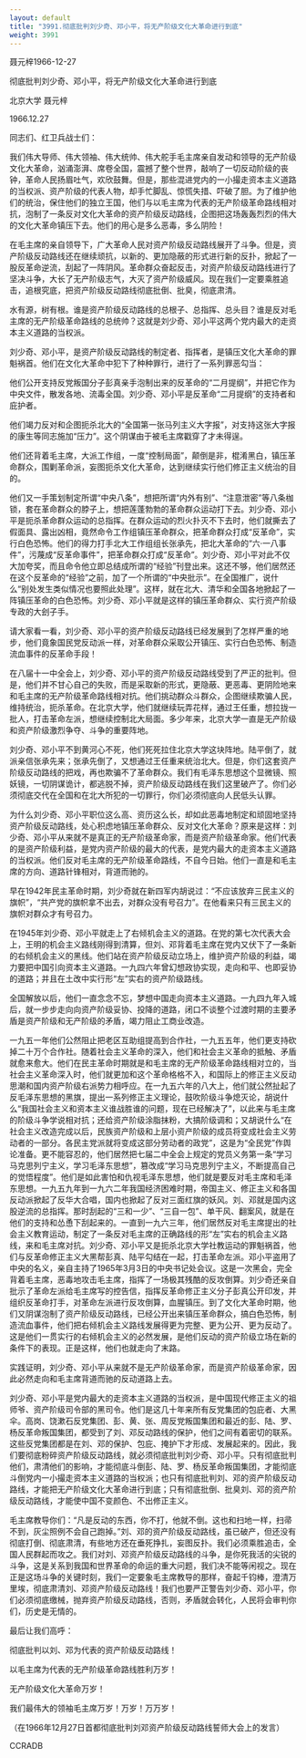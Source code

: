 ```yaml
---
layout: default
title: "3991.彻底批判刘少奇、邓小平，将无产阶级文化大革命进行到底"
weight: 3991
---
```


聂元梓1966-12-27

彻底批判刘少奇、邓小平，将无产阶级文化大革命进行到底

北京大学  聂元梓

1966.12.27

同志们、红卫兵战士们：

我们伟大导师、伟大领袖、伟大统帅、伟大舵手毛主席亲自发动和领导的无产阶级文化大革命，汹涌澎湃、席卷全国，震撼了整个世界，敲响了一切反动阶级的丧钟，革命人民扬眉吐气，欢欣鼓舞。但是，那些混进党内的一小撮走资本主义道路的当权派、资产阶级的代表人物，却手忙脚乱、惊慌失措、吓破了胆。为了维护他们的统治，保住他们的独立王国，他们与以毛主席为代表的无产阶级革命路线相对抗，泡制了一条反对文化大革命的资产阶级反动路线，企图把这场轰轰烈烈的伟大的文化大革命镇压下去。他们的用心是多么恶毒，多么阴险！

在毛主席的亲自领导下，广大革命人民对资产阶级反动路线展开了斗争。但是，资产阶级反动路线还在继续顽抗，以新的、更加隐蔽的形式进行新的反扑，掀起了一股反革命逆流，刮起了一阵阴风。革命群众奋起反击，对资产阶级反动路线进行了坚决斗争，大长了无产阶级志气，大灭了资产阶级威风。现在我们一定要乘胜追击，追根究底，把资产阶级反动路线彻底批倒、批臭，彻底肃清。

水有源，树有根。谁是资产阶级反动路线的总根子、总指挥、总头目？谁是反对毛主席的无产阶级革命路线的总统帅？这就是刘少奇、邓小平这两个党内最大的走资本主义道路的当权派。

刘少奇、邓小平，是资产阶级反动路线的制定者、指挥者，是镇压文化大革命的罪魁祸首。他们在文化大革命中犯下了种种罪行，进行了一系列罪恶勾当：

他们公开支持反党叛国分子彭真亲手泡制出来的反革命的“二月提纲”，并把它作为中央文件，散发各地、流毒全国。刘少奇、邓小平是反革命“二月提纲”的支持者和庇护者。

他们竭力反对和企图扼杀北大的“全国第一张马列主义大字报”，对支持这张大字报的康生等同志施加“压力”。这个阴谋由于被毛主席戳穿了才未得逞。

他们还背着毛主席，大派工作组，一度“控制局面”，颠倒是非，棍淆黑白，镇压革命群众，围剿革命派，妄图扼杀文化大革命，达到继续实行他们修正主义统治的目的。

他们又一手策划制定所谓“中央八条”，想把所谓“内外有别”、“注意泄密”等八条枷锁，套在革命群众的脖子上，想把莲蓬勃勃的革命群众运动打下去。刘少奇、邓小平是扼杀革命群众运动的总指挥。在群众运动的烈火扑灭不下去时，他们就撕去了假面具、露出凶相，竟然命令工作组镇压革命群众，把革命群众打成“反革命”，实行白色恐怖。他们的得力打手北大工作组组长张承先，把北大革命的“六·一八事件”，污蔑成“反革命事件”，把革命群众打成“反革命”。刘少奇、邓小平对此不仅大加夸奖，而且命令他立即总结成所谓的“经验”刊登出来。这还不够，他们居然还在这个反革命的“经验”之前，加了一个所谓的“中央批示”。在全国推广，说什么“别处发生类似情况也要照此处理”。这样，就在北大、清华和全国各地掀起了一阵镇压革命的白色恐怖。刘少奇、邓小平就是这样的镇压革命群众、实行资产阶级专政的大刽子手。

请大家看一看，刘少奇、邓小平的资产阶级反动路线已经发展到了怎样严重的地步，他们竟象国民党反动派一样，对革命群众采取公开镇压、实行白色恐怖、制造流血事件的反革命手段！

在八届十一中全会上，刘少奇、邓小平的资产阶级反动路线受到了严正的批判。但是，他们并不甘心自己的失败，而是采取新的形式，更隐蔽、更恶毒、更阴险地来和毛主席的无产阶级革命路线相对抗。他们挑动群众斗群众，企图继续欺骗人民，维持统治，扼杀革命。在北京大学，他们就继续玩弄花样，通过王任重，想拉拢一批人，打击革命左派，想继续控制北大局面。多少年来，北京大学一直是无产阶级和资产阶级激烈争夺、斗争的重要阵地。

刘少奇、邓小平不到黄河心不死，他们死死拉住北京大学这块阵地。陆平倒了，就派亲信张承先来；张承先倒了，又想通过王任重来统治北大。但是，你们这套资产阶级反动路线的把戏，再也欺骗不了革命群众。我们有毛泽东思想这个显微镜、照妖镜，一切阴谋诡计，都逃脱不掉，资产阶级反动路线在我们这里破产了。你们必须彻底交代在全国和在北大所犯的一切罪行，你们必须彻底向人民低头认罪。

为什么刘少奇、邓小平职位这么高、资历这么长，却如此恶毒地制定和顽固地坚持资产阶级反动路线，处心积虑地镇压革命群众、反对文化大革命？原来是这样：刘少奇、邓小平从来就不是真正的无产阶级革命家，而是资产阶级革命家。他们代表的是资产阶级利益，是党内资产阶级的最大的代表，是党内最大的走资本主义道路的当权派。他们反对毛主席的无产阶级革命路线，不自今日始。他们一直是和毛主席的方向、道路针锋相对，背道而驰的。

早在1942年民主革命时期，刘少奇就在新四军内胡说过：“不应该放弃三民主义的旗帜”，“共产党的旗帜拿不出去，对群众没有号召力”。在他看来只有三民主义的旗帜对群众才有号召力。

在1945年刘少奇、邓小平就走上了右倾机会主义的道路。在党的第七次代表大会上，王明的机会主义路线刚得到清算，但刘、邓背着毛主席在党内又伏下了一条新的右倾机会主义的黑线。他们站在资产阶级反动立场上，维护资产阶级的利益，竭力要把中国引向资本主义道路。一九四六年曾幻想政协实现，走向和平、也即妥协的道路；并且在土改中实行形“左”实右的资产阶级路线。

全国解放以后，他们一直念念不忘，梦想中国走向资本主义道路。一九四九年入城后，就一步步走向向资产阶级妥协、投降的道路，闭口不谈整个过渡时期的主要矛盾是资产阶级和无产阶级的矛盾，竭力阻止工商业改造。

一九五一年他们公然阻止把老区互助组提高到合作社，一九五五年，他们更支持砍掉二十万个合作社。随着社会主义革命的深入，他们和社会主义革命的抵触、矛盾就愈来愈大。他们在民主革命时期就是和毛主席的无产阶级革命路线相对立的，当社会主义革命深入时，他们就更加和这个革命格格不入，和国际上的修正主义反动思潮和国内资产阶级右派势力相呼应。在一九五六年的八大上，他们就公然扯起了反毛泽东思想的黑旗，提出一系列修正主义理论，鼓吹阶级斗争熄灭论，胡说什么“我国社会主义和资本主义谁战胜谁的问题，现在已经解决了”，以此来与毛主席的阶级斗争学说相对抗；还给资产阶级涂脂抹粉，大搞阶级调和；又胡说什么“在社会主义改造完成以后，民族资产阶级和上层小资产阶级的成员将变成社会主义劳动者的一部分。各民主党派就将变成这部分劳动者的政党”，这是为“全民党”作舆论准备。更不能容忍的，他们居然把七届二中全会上规定的党员义务第一条“学习马克思列宁主义，学习毛泽东思想”，篡改成“学习马克思列宁主义，不断提高自己的觉悟程度”。他们是如此害怕和仇视毛泽东思想，他们就是要反对毛主席和毛泽东思想。一九五九年到一九六二年我国经济困难时期，帝国主义、修正主义和各国反动派掀起了反华大合唱，国内也掀起了反对三面红旗的妖风。刘、邓就是国内这股逆流的总指挥。那时刮起的“三和一少”、“三自一包”、单干风、翻案风，就是在他们的支持和怂恿下刮起来的。一直到一九六三年，他们居然反对毛主席提出的社会主义教育运动，制定了一条反对毛主席的正确路线的形“左”实右的机会主义路线，来和毛主席对抗。刘少奇、邓小平又是扼杀北京大学社教运动的罪魁祸首，他们与反革命修正主义大黑帮彭真、陆平勾结在一起，打击革命左派。邓小平盗用了中央的名义，亲自主持了1965年3月3日的中央书记处会议。这是一次黑会，完全背着毛主席，恶毒地攻击毛主席，指挥了一场极其残酷的反攻倒算。刘少奇还亲自批示了革命左派给毛主席写的控告信，指挥反革命修正主义分子彭真公开印发，并组织反革命打手，对革命左派进行反攻倒算，血腥镇压。到了文化大革命时期，他们又阴谋泡制了资产阶级反动路线，已经公开出来镇压革命群众，搞白色恐怖，制造流血事件，他们把右倾机会主义路线发展得更为完整、更为公开、更为反动了。这是他们一贯实行的右倾机会主义的必然发展，是他们反动的资产阶级立场在新的条件下的表现。正是这样，他们也就走向了末路。

实践证明，刘少奇、邓小平从来就不是无产阶级革命家，而是资产阶级革命家，因此必然走向和毛主席背道而驰的反动道路上去。

刘少奇、邓小平是党内最大的走资本主义道路的当权派，是中国现代修正主义的祖师爷、资产阶级司令部的黑司令。他们是这几十年来所有反党集团的包庇者、大黑伞。高岗、饶漱石反党集团、彭、黄、张、周反党叛国集团和最近的彭、陆、罗、杨反革命叛国集团，都受到了刘、邓反动路线的保护，他们之间有着密切的联系。这些反党集团都是在刘、邓的保护、包庇、掩护下才形成、发展起来的。因此，我们要彻底粉碎资产阶级反动路线，就必须彻底批判刘少奇、邓小平。只有彻底批判他们，肃清他们的影响，才能彻底斗倒彭、陆、罗、杨反革命叛国集团，才能彻底斗倒党内一小撮走资本主义道路的当权派；也只有彻底批判刘、邓的资产阶级反动路线，才能把无产阶级文化大革命进行到底；只有彻底批倒、批臭刘、邓的资产阶级反动路线，才能使中国不变颜色、不出修正主义。

毛主席教导你们：“凡是反动的东西，你不打，他就不倒。这也和扫地一样，扫帚不到，灰尘照例不会自己跑掉。”刘、邓的资产阶级反动路线，虽已破产，但还没有彻底打倒、彻底肃清，有些地方还在垂死挣扎，妄图反扑。我们必须乘胜追击，全国人民群起而攻之。我们对刘、邓资产阶级反动路线的斗争，是你死我活的尖锐的斗争，这是关系到我国和世界革命的命运的重大问题，我们决不能等闲视之。现在正是这场斗争的关键时刻，我们一定要象毛主席教导的那样，奋起千钧棒，澄清万里埃，彻底肃清刘、邓资产阶级反动路线！我们也要严正警告刘少奇、邓小平，你们必须彻底缴械，抛弃资产阶级反动路线，否则，矛盾就会转化，人民将会审判你们，历史是无情的。

最后让我们高呼：

彻底批判以刘、邓为代表的资产阶级反动路线！

以毛主席为代表的无产阶级革命路线胜利万岁！

无产阶级文化大革命万岁！

我们最伟大的领袖毛主席万岁！万岁！万万岁！

（在1966年12月27日首都彻底批判刘邓资产阶级反动路线誓师大会上的发言）

CCRADB

